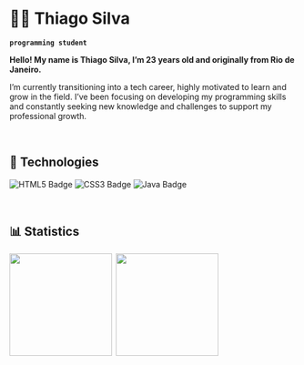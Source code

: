 # 👨‍💻 Thiago Silva

**`programming student`**

<p><strong>Hello! My name is Thiago Silva, I’m 23 years old and originally from Rio de Janeiro.</strong></p>
<p>I’m currently transitioning into a tech career, highly motivated to learn and grow in the field. I’ve been focusing on developing my programming skills and constantly seeking new knowledge and challenges to support my professional growth.</p>

<br/>

## 🤖 Technologies

![HTML5 Badge](https://img.shields.io/badge/-HTML5-orange?logo=html5&logoColor=white&style=for-the-badge)
![CSS3 Badge](https://img.shields.io/badge/-CSS3-5188FE?logo=css3&logoColor=white&style=for-the-badge)
![Java Badge](https://img.shields.io/badge/Java-ED8B00?style=for-the-badge&logo=openjdk&logoColor=white)

<br/>

## 📊 Statistics

<img height="180px" src="https://github-readme-stats.vercel.app/api?username=thiago-sbs&show_icons=true&theme=midnight-purple">&ensp;<img height="180px" src="https://github-readme-stats.vercel.app/api/top-langs/?username=thiago-sbs&layout=compact&theme=midnight-purple">

